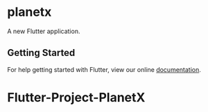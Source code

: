 # planetx

A new Flutter application.

## Getting Started

For help getting started with Flutter, view our online
[documentation](https://flutter.io/).
# Flutter-Project-PlanetX
